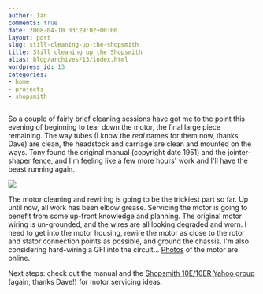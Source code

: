 ```yaml
---
author: Ian
comments: true
date: 2008-04-10 03:29:02+00:00
layout: post
slug: still-cleaning-up-the-shopsmith
title: Still cleaning up the Shopsmith
alias: blog/archives/13/index.html
wordpress_id: 13
categories:
- home
- projects
- shopsmith
---
```


So a couple of fairly brief cleaning sessions have got me to the point this evening of beginning to tear down the motor, the final large piece remaining.  The way tubes (I know the _real_ names for them now, thanks Dave) are clean, the headstock and carriage are clean and mounted on the ways.  Tony found the original manual (copyright date 1951) and the jointer-shaper fence, and I'm feeling like a few more hours' work and I'll have the beast running again.

[![](http://brownsofa.org/zenphoto/albums/lathe/20080409/P4092172.JPG)](http://brownsofa.org/zenphoto/lathe/20080409/P4092172.JPG.php)

The motor cleaning and rewiring is going to be the trickiest part so far.  Up until now, all work has been elbow grease.  Servicing the motor is going to benefit from some up-front knowledge and planning.  The original motor wiring is un-grounded, and the wires are all looking degraded and worn.  I need to get into the motor housing, rewire the motor as close to the rotor and stator connection points as possible, and ground the chassis.  I'm also considering hard-wiring a GFI into the circuit...   [Photos](http://brownsofa.org/zenphoto/lathe/20080409/) of the motor are online.

Next steps: check out the manual and the [Shopsmith 10E/10ER Yahoo group](http://groups.yahoo.com/group/Shopsmith10ERusers/) (again, thanks Dave!) for motor servicing ideas.
